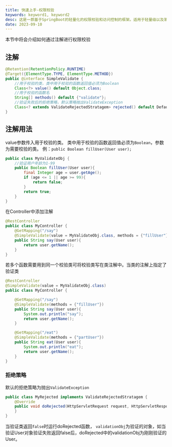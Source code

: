 ```yaml
---
title: 快速上手-权限校验
keywords: keyword1, keyword2
desc: 这是一款基于SpringBoot的轻量化的权限校验和访问控制的框架。适用于轻量级以及渐进式的项目。
date: 2023-09-10
---
```

本节中将会介绍如何通过注解进行权限校验

## 注解
```java
@Retention(RetentionPolicy.RUNTIME)
@Target({ElementType.TYPE, ElementType.METHOD})
public @interface SimpleValidate {
    //用于校验的类，类中用于校验的函数返回值必须为Boolean
    Class<?> value() default Object.class;
    //用于校验的函数名
    String[] methods() default {"validate"};
    //验证失败后的拒绝策略，默认策略抛出ValidateException
    Class<? extends ValidateRejectedStratagem> rejected() default DefaultValidateRejectedStratagem.class;
}
```
## 注解用法
value参数传入用于校验的类。
类中用于校验的函数返回值必须为`Boolean`，参数为需要校验的类。
例：`public Boolean fillUser(User user);`

```java
public class MyValidateObj {
    //验证用户年龄为1-99
    public Boolean fillUser(User user){
        final Integer age = user.getAge();
        if (age <= 1 || age >= 99){
            return false;
        }
        return true;
    }
}
```
在Controller中添加注解
```java
@RestController
public class MyController {
    @GetMapping("/say")
    @SimpleValidate(value = MyValidateObj.class, methods = {"fillUser"})
    public String say(User user){
        return user.getName();
    }
}
```
若多个函数需要用到同一个校验类可将校验类写在类注解中。当类的注解上指定了验证类
```java
@RestController
@SimpleValidate(value = MyValidateObj.class)
public class MyController {

    @GetMapping("/say")
    @SimpleValidate(methods = {"fillUser"})
    public String say(User user){
        System.out.println("say");
        return user.getName();
    }

    @GetMapping("/eat")
    @SimpleValidate(methods = {"partUser"})
    public String eat(User user){
        System.out.println("eat");
        return user.getName();
    }
}
```
### 拒绝策略
默认的拒绝策略为抛出`ValidateException`
```java
public class MyRejected implements ValidateRejectedStratagem {
    @Override
    public void doRejected(HttpServletRequest request, HttpServletResponse response, Object validationObj) {
    }
}
```
当验证类返回`false`时运行doRejected函数，
`validationObj`为验证的对象，如当验证User对象验证失败返回false后，doRejected中的validationObj为刚刚验证的User。

